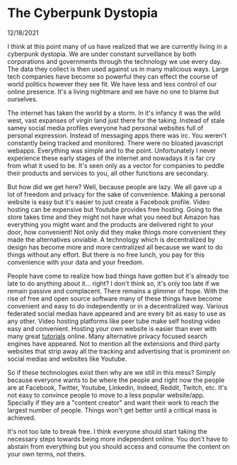 # The Cyberpunk Dystopia

<p id='article-date'>12/18/2021</p>

I think at this point many of us have realized that we are currently living in a cyberpunk dystopia. We are under constant surveillance by both corporations and governments through the technology we use every day. The data they collect is then used against us in many malicious ways. Large tech companies have become so powerful they can effect the course of world politics however they see fit. We have less and less control of our online presence. It's a living nightmare and we have no one to blame but ourselves.

The internet has taken the world by a storm. In it's infancy it was the wild west, vast expanses of virgin land just there for the taking. Instead of stale samey social media profiles everyone had personal websites full of personal expression. Instead of messaging apps there was irc. You weren't constantly being tracked and monitored. There were no bloated javascript webapps. Everything was simple and to the point. Unfortunately I never experience these early stages of the internet and nowadays it is far cry from what it used to be. It's seen only as a vector for companies to peddle their products and services to you, all other functions are secondary.

But how did we get here? Well, because people are lazy. We all gave up a lot of freedom and privacy for the sake of convenience. Making a personal website is easy but it's easier to just create a Facebook profile. Video hosting can be expensive but Youtube provides free hosting. Going to the store takes time and they might not have what you need but Amazon has everything you might want and the products are delivered right to your door, how convenient! Not only did they make things more convenient they made the alternatives unviable. A technology which is decentralized by design has become more and more centralized all because we want to do things without any effort. But there is no free lunch, you pay for this convenience with your data and your freedom.

People have come to realize how bad things have gotten but it's already too late to do anything about it... right? I don't think so, it's only too late if we remain passive and complacent. There remains a glimmer of hope. With the rise of free and open source software many of these things have become convenient and easy to do independently or in a decentralized way. Various federated social medias have appeared and are every bit as easy to use as any other. Video hosting platforms like peer tube make self hosting video easy and convenient. Hosting your own website is easier than ever with many great [tutorials](https://landchad.net/) online. Many alternative privacy focused search engines have appeared. Not to mention all the extensions and third party websites that strip away all the tracking and advertising that is prominent on social medias and websites like Youtube.

So if these technologies exist then why are we still in this mess? Simply because everyone wants to be where the people and right now the people are at Facebook, Twitter, Youtube, Linkedin, Indeed, Reddit, Twitch, etc. It's not easy to convince people to move to a less popular website/app. Specially if they are a "content creator" and want their work to reach the largest number of people. Things won't get better until a critical mass is achieved.

It's not too late to break free. I think everyone should start taking the necessary steps towards being more independent online. You don't have to abstain from everything but you should access and consume the content on your own terms, not theirs.
